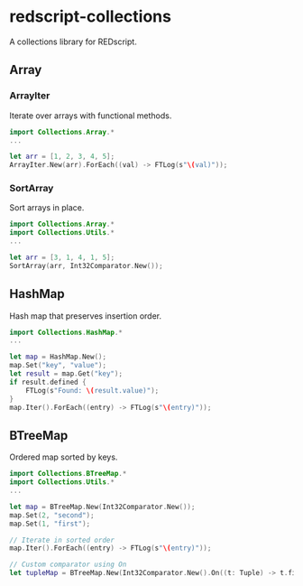 # redscript-collections

A collections library for REDscript.

## Array

### ArrayIter

Iterate over arrays with functional methods.

```swift
import Collections.Array.*
...

let arr = [1, 2, 3, 4, 5];
ArrayIter.New(arr).ForEach((val) -> FTLog(s"\(val)"));
```

### SortArray

Sort arrays in place.

```swift
import Collections.Array.*
import Collections.Utils.*
...

let arr = [3, 1, 4, 1, 5];
SortArray(arr, Int32Comparator.New());
```

## HashMap

Hash map that preserves insertion order.

```swift
import Collections.HashMap.*
...

let map = HashMap.New();
map.Set("key", "value");
let result = map.Get("key");
if result.defined {
    FTLog(s"Found: \(result.value)");
}
map.Iter().ForEach((entry) -> FTLog(s"\(entry)"));
```

## BTreeMap

Ordered map sorted by keys.

```swift
import Collections.BTreeMap.*
import Collections.Utils.*
...

let map = BTreeMap.New(Int32Comparator.New());
map.Set(2, "second");
map.Set(1, "first");

// Iterate in sorted order
map.Iter().ForEach((entry) -> FTLog(s"\(entry)"));

// Custom comparator using On
let tupleMap = BTreeMap.New(Int32Comparator.New().On((t: Tuple) -> t.first));
```
